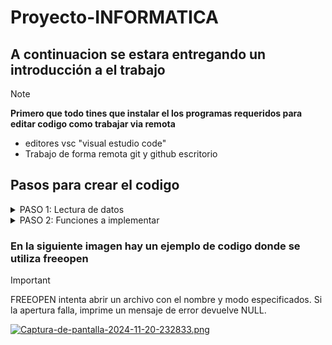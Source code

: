 # Proyecto-INFORMATICA
## A continuacion se estara entregando un introducción a el trabajo
> [!NOTE]
> **Primero que todo tines que instalar el los programas requeridos para editar codigo como trabajar via remota**
> - editores vsc "visual estudio code"
> - Trabajo de forma remota git y github escritorio
>
## Pasos para crear el codigo
<details>
 <summary> PASO 1: Lectura de datos</summary>
 El programa debe leer la magnitud de cada temblor de un archivo. Asumiendo que hay un archivo 
 de texto llamado "temblores.txt" que contiene las magnitudes de cada dia en el mes (30 dias).
</details>
<details>
 <summary>  PASO 2: Funciones a implementar</summary>
 calcular_diferencias_consecutivas: Esta función calcula las diferencias entre magnitudes consecutivas para determinar si la tendencia es creciente, decreciente o variable.
Entrada: Un arreglo con las magnitudes y el número de días.
Salida: Devuelve un valor entero:
1 si es creciente,
-1 si es decreciente,
0 si es variable.
</details>

### En la siguiente imagen hay un ejemplo de codigo donde se utiliza freeopen
> [!IMPORTANT]
> FREEOPEN intenta abrir un archivo con el nombre y modo especificados. Si la apertura falla, imprime un mensaje de error devuelve NULL.

[![Captura-de-pantalla-2024-11-20-232833.png](https://i.postimg.cc/qqRNgVHc/Captura-de-pantalla-2024-11-20-232833.png)](https://postimg.cc/dkbsSf1D)
